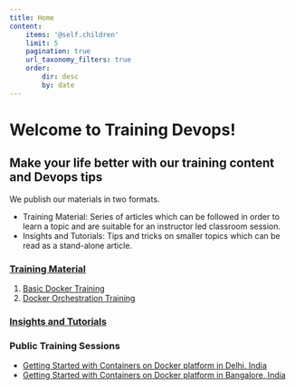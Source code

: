 ```yaml
---
title: Home
content:
    items: '@self.children'
    limit: 5
    pagination: true
    url_taxonomy_filters: true
    order:
        dir: desc
        by: date
---
```


# Welcome to Training Devops!
## Make your life better with our training content and Devops tips

We publish our materials in two formats. 
* Training Material: Series of articles which can be followed in order to learn a topic and are suitable for an instructor led classroom session.
* Insights and Tutorials: Tips and tricks on smaller topics which can be read as a stand-alone article.

### [Training Material](http://trainingdevops.com/training-material)
1. [Basic Docker Training](http://trainingdevops.com/training-material/basic-docker-training)
2. [Docker Orchestration Training](http://trainingdevops.com/training-material/docker-orchestration-training)


### [Insights and Tutorials](http://trainingdevops.com/insights-and-tutorials)

### Public Training Sessions
* [Getting Started with Containers on Docker platform in Delhi, India](https://www.townscript.com/e/basic-container-workshop-delhi-ncr)
* [Getting Started with Containers on Docker platform in Bangalore, India](https://www.townscript.com/e/basic-container-workshop-bangalore)